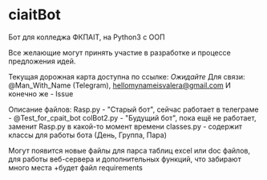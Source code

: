 # ciaitBot
Бот для колледжа ФКПАІТ, на Python3 с ООП

Все желающие могут принять участие в разработке и процессе предложения идей.

Текущая дорожная карта доступна по ссылке: *Ожидайте*
Для связи: @Man_With_Name (Telegram), hellomynameisvalera@gmail.com
И конечно же - Issue

Описание файлов:
    Rasp.py - "Старый бот", сейчас работает в телеграме - @Test_for_cpait_bot
    colBot2.py - "Будущий бот", пока ещё не работает, заменит Rasp.py в какой-то момент времени
    classes.py - содержит классы для работы бота (День, Группа, Пара)

Могут появится новые файлы для парса таблиц excel или doc файлов, для работы веб-сервера и дополнительных функций, что забирают много места
+будет файл requirements 